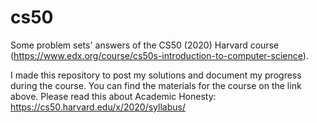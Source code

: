 # cs50
Some problem sets' answers of the CS50 (2020) Harvard course (https://www.edx.org/course/cs50s-introduction-to-computer-science).

I made this repository to post my solutions and document my progress during the course. You can find the materials for the 
course on the link above. Please read this about Academic Honesty: https://cs50.harvard.edu/x/2020/syllabus/
